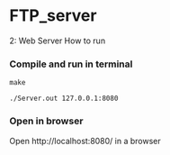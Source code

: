 # FTP_server




2: Web Server
How to run
### Compile and run in terminal
```make```

```./Server.out 127.0.0.1:8080```

### Open in browser
Open http://localhost:8080/ in a browser
